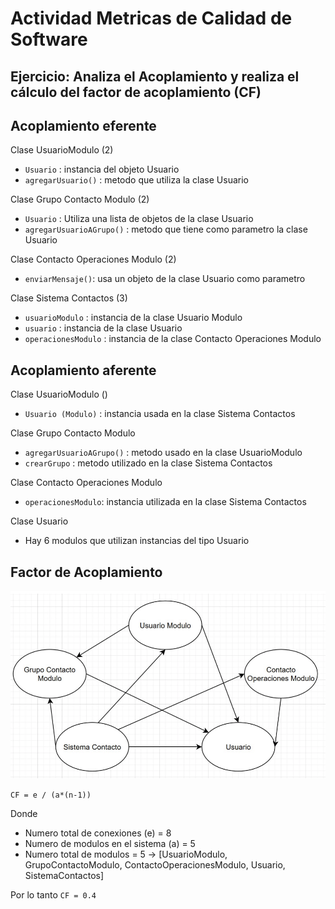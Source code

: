 # Actividad Metricas de Calidad de Software

## Ejercicio: Analiza el Acoplamiento y realiza el cálculo del factor de acoplamiento (CF)

## Acoplamiento eferente

Clase UsuarioModulo (2)

- `Usuario` : instancia del objeto Usuario
- `agregarUsuario()` : metodo que utiliza la clase Usuario

Clase Grupo Contacto Modulo (2)

- `Usuario` : Utiliza una lista de objetos de la clase Usuario
- `agregarUsuarioAGrupo()` : metodo que tiene como parametro la clase Usuario

Clase Contacto Operaciones Modulo (2)

- `enviarMensaje()`: usa un objeto de la clase Usuario como parametro

Clase Sistema Contactos (3)

- `usuarioModulo` : instancia de la clase Usuario Modulo
- `usuario` : instancia de la clase Usuario
- `operacionesModulo` : instancia de la clase Contacto Operaciones Modulo

## Acoplamiento aferente

Clase UsuarioModulo ()

- `Usuario (Modulo)` : instancia usada en la clase Sistema Contactos

Clase Grupo Contacto Modulo

- `agregarUsuarioAGrupo()` :  metodo usado en la clase UsuarioModulo
- `crearGrupo` : metodo utilizado en la clase Sistema Contactos

Clase Contacto Operaciones Modulo

- `operacionesModulo`: instancia utilizada en la clase Sistema Contactos

Clase Usuario

- Hay 6 modulos que utilizan instancias del tipo Usuario

## Factor de Acoplamiento

![](img/diagrama.png)

`CF = e / (a*(n-1)) `

Donde

- Numero total de conexiones (e) = 8
- Numero de modulos en el sistema (a) = 5
- Numero total de modulos = 5 -> [UsuarioModulo, GrupoContactoModulo, ContactoOperacionesModulo, Usuario, SistemaContactos]

Por lo tanto `CF = 0.4`
